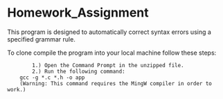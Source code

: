 # Homework_Assignment
This program is designed to automatically correct syntax errors using a specified grammar rule.

To clone compile the program into your local machine follow these steps:

            1.) Open the Command Prompt in the unzipped file.
            2.) Run the following command:
  		gcc -g *.c *.h -o app
    	(Warning: This command requires the MingW compiler in order to work.)
